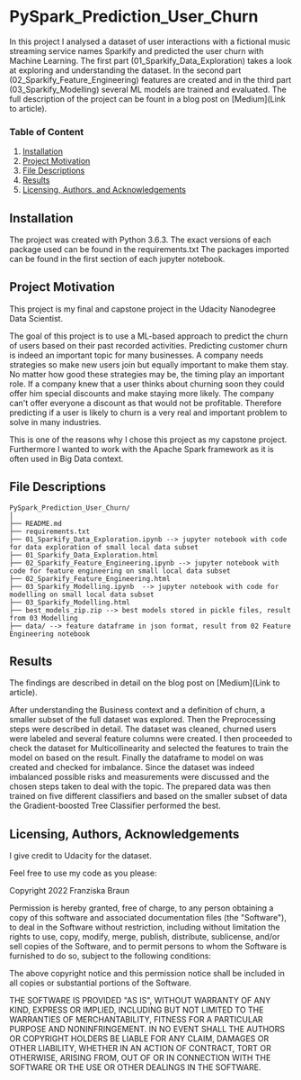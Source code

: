 # PySpark_Prediction_User_Churn
In this project I analysed a dataset of user interactions with a fictional music streaming service names Sparkify and predicted the user churn with Machine Learning.
The first part (01_Sparkify_Data_Exploration) takes a look at exploring and understanding the dataset.
In the second part (02_Sparkify_Feature_Engineering) features are created and in the third part (03_Sparkify_Modelling) several ML models are trained and evaluated.
The full description of the project can be fount in a blog post on [Medium](Link to article).

### Table of Content
1. [Installation](#installation)
2. [Project Motivation](#motivation)
3. [File Descriptions](#files)
4. [Results](#results)
5. [Licensing, Authors, and Acknowledgements](#licensing)


## Installation <a name="installation"></a>

The project was created with Python 3.6.3. The exact versions of each package used can be found in the requirements.txt
The packages imported can be found in the first section of each jupyter notebook.

## Project Motivation<a name="motivation"></a>

This project is my final and capstone project in the Udacity Nanodegree Data Scientist.

The goal of this project is to use a ML-based approach to predict the churn of users based on their past recorded activities.
Predicting customer churn is indeed an important topic for many businesses. A company needs strategies so make new users join but equally important to make them stay. No matter how good these strategies may be, the timing play an important role. If a company knew that a user thinks about churning soon they could offer him special discounts and make staying more likely. The company can't offer everyone a discount as that would not be profitable. Therefore predicting if a user is likely to churn is a very real and important problem to solve in many industries.

This is one of the reasons why I chose this project as my capstone project. Furthermore I wanted to work with the Apache Spark framework as it is often used in Big Data context.

## File Descriptions <a name="files"></a>


```
PySpark_Prediction_User_Churn/
│
├── README.md
├── requirements.txt
├── 01_Sparkify_Data_Exploration.ipynb --> jupyter notebook with code for data exploration of small local data subset
├── 01_Sparkify_Data_Exploration.html
├── 02_Sparkify_Feature_Engineering.ipynb --> jupyter notebook with code for feature engineering on small local data subset
├── 02_Sparkify_Feature_Engineering.html
├── 03_Sparkify_Modelling.ipynb  --> jupyter notebook with code for modelling on small local data subset
├── 03_Sparkify_Modelling.html
├── best_models_zip.zip --> best models stored in pickle files, result from 03 Modelling
├── data/ --> feature dataframe in json format, result from 02 Feature Engineering notebook

```


## Results<a name="results"></a>

The findings are described in detail on the blog post on [Medium](Link to article).

After understanding the Business context and a definition of churn, a smaller subset of the full dataset was explored. Then the Preprocessing steps were described in detail. The dataset was cleaned, churned users were labeled and several feature columns were created. I then proceeded to check the dataset for Multicollinearity and selected the features to train the model on based on the result. Finally the dataframe to model on was created and checked for imbalance. Since the dataset was indeed imbalanced possible risks and measurements were discussed and the chosen steps taken to deal with the topic. The prepared data was then trained on five different classifiers and based on the smaller subset of data the Gradient-boosted Tree Classifier performed the best.

## Licensing, Authors, Acknowledgements<a name="licensing"></a>

I give credit to Udacity for the dataset.

Feel free to use my code as you please:

Copyright 2022 Franziska Braun

Permission is hereby granted, free of charge, to any person obtaining a copy of this software and associated documentation files (the "Software"), to deal in the Software without restriction, including without limitation the rights to use, copy, modify, merge, publish, distribute, sublicense, and/or sell copies of the Software, and to permit persons to whom the Software is furnished to do so, subject to the following conditions:

The above copyright notice and this permission notice shall be included in all copies or substantial portions of the Software.

THE SOFTWARE IS PROVIDED "AS IS", WITHOUT WARRANTY OF ANY KIND, EXPRESS OR IMPLIED, INCLUDING BUT NOT LIMITED TO THE WARRANTIES OF MERCHANTABILITY, FITNESS FOR A PARTICULAR PURPOSE AND NONINFRINGEMENT. IN NO EVENT SHALL THE AUTHORS OR COPYRIGHT HOLDERS BE LIABLE FOR ANY CLAIM, DAMAGES OR OTHER LIABILITY, WHETHER IN AN ACTION OF CONTRACT, TORT OR OTHERWISE, ARISING FROM, OUT OF OR IN CONNECTION WITH THE SOFTWARE OR THE USE OR OTHER DEALINGS IN THE SOFTWARE.
